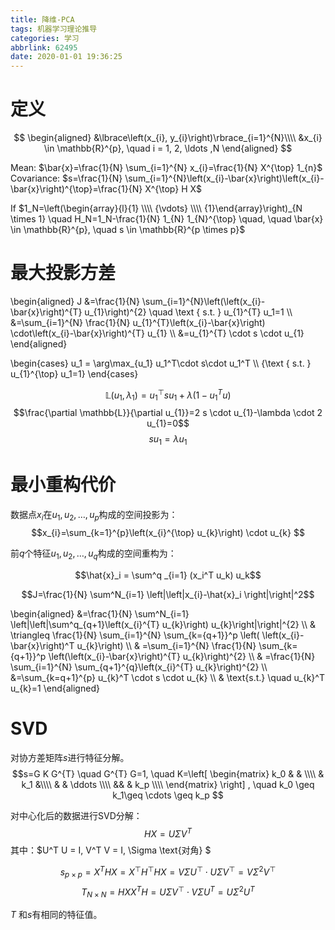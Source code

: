 ```yaml
---
title: 降维-PCA
tags: 机器学习理论推导
categories: 学习
abbrlink: 62495
date: 2020-01-01 19:36:25
---
```

# 定义
$$
\begin{aligned}
&\lbrace\left(x_{i}, y_{i}\right)\rbrace_{i=1}^{N}\\\\
&x_{i} \in \mathbb{R}^{p}, \quad i = 1, 2, \ldots ,N
\end{aligned}
$$

Mean: $\bar{x}=\frac{1}{N} \sum_{i=1}^{N} x_{i}=\frac{1}{N} X^{\top} 1_{n}$
Covariance: $s=\frac{1}{N} \sum_{i=1}^{N}\left(x_{i}-\bar{x}\right)\left(x_{i}-\bar{x}\right)^{\top}=\frac{1}{N} X^{\top} H X$

If $1_N=\left(\begin{array}{l}{1} \\\\ {\vdots} \\\\ {1}\end{array}\right)_{N \times 1} \quad H_N=1_N-\frac{1}{N} 1_{N} 1_{N}^{\top} \quad, \quad \bar{x} \in \mathbb{R}^{p}, \quad s \in \mathbb{R}^{p \times p}$

# 最大投影方差
\begin{aligned}
J &=\frac{1}{N} \sum_{i=1}^{N}\left(\left(x_{i}-\bar{x}\right)^{T} u_{1}\right)^{2} \quad \text { s.t. } u_{1}^{T} u_1=1 \\\\
&=\sum_{i=1}^{N} \frac{1}{N} u_{1}^{T}\left(x_{i}-\bar{x}\right) \cdot\left(x_{i}-\bar{x}\right)^{T} u_{1} \\\\
&=u_{1}^{T} \cdot s \cdot u_{1}
\end{aligned}

\begin{cases} u_1 = \arg\max_{u_1} u_1^T\cdot s\cdot u_1^T \\\\
{\text { s.t. } u_{1}^{\top} u_1=1}
\end{cases}

$$\mathbb{L} \left(u_{1}, \lambda_{1}\right)=u_{1}^{\top} s u_{1}+\lambda\left(1-u_{1}^{T} u\right)$$
$$\frac{\partial \mathbb{L}}{\partial u_{1}}=2 s \cdot u_{1}-\lambda \cdot 2 u_{1}=0$$
$$ s u_1=\lambda u_1 $$

# 最小重构代价
数据点$x_i$在$u_1, u_2,\ldots, u_p$构成的空间投影为：
$$x_{i}=\sum_{k=1}^{p}\left(x_{i}^{\top} u_{k}\right) \cdot u_{k} $$

前$q$个特征$u_1, u_2,\ldots, u_q$构成的空间重构为：

$$\hat{x}_i = \sum^q _{i=1} (x_i^T u_k) u_k$$  


$$J=\frac{1}{N} \sum^N_{i=1} \left|\left|x_{i}-\hat{x}_i \right|\right|^2$$

\begin{aligned}
&=\frac{1}{N} \sum^N_{i=1} \left|\left|\sum^q_{q+1}\left(x_{i}^{T} u_{k}\right) u_{k}\right|\right|^{2} \\\\
& \triangleq \frac{1}{N} \sum_{i=1}^{N}  \sum_{k={q+1}}^p \left( \left(x_{i}-\bar{x}\right)^T u_{k}\right) \\\\
& =\sum_{i=1}^{N} \frac{1}{N} \sum_{k={q+1}}^p \left(\left(x_{i}-\bar{x}\right)^{T} u_{k}\right)^{2} \\\\
& =\frac{1}{N} \sum_{i=1}^{N} \sum_{q+1}^{q}\left(x_{i}^{T} u_{k}\right)^{2} \\\\
&=\sum_{k=q+1}^{p} u_{k}^T \cdot s \cdot u_{k} \\\\
& \text{s.t.} \quad u_{k}^T u_{k}=1
\end{aligned}

# SVD
 对协方差矩阵$s$进行特征分解。
$$s=G K G^{T} \quad G^{T} G=1, \quad K=\left[
\begin{matrix}
k_0 & & \\\\
& k_1 &\\\\
& & \ddots \\\\
&& & k_p \\\\
\end{matrix}
\right] , \quad
k_0 \geq k_1\geq \cdots \geq k_p 
$$

对中心化后的数据进行SVD分解：
$$HX = U\Sigma V^T $$
其中：$U^T U = I, V^T V = I, \Sigma \text{对角} $

$$s_{p\times p}=X^T H X=X^{\top} H^{\top}H X=V \Sigma {U}^{\top} \cdot {U} \Sigma V^{\top}= V \Sigma^2 V^{\top}$$
$$T_{N \times N}=H X X^{T} H=U \Sigma V^{\top} \cdot V \Sigma U^{T}=U \Sigma^{2} U^{T}$$

$T$ 和$s$有相同的特征值。
